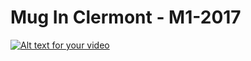 # Mug In Clermont - M1-2017

[![Alt text for your video](https://img.youtube.com/vi/QF711FgYbLU/0.jpg)](http://www.youtube.com/watch?v=QF711FgYbLU)
